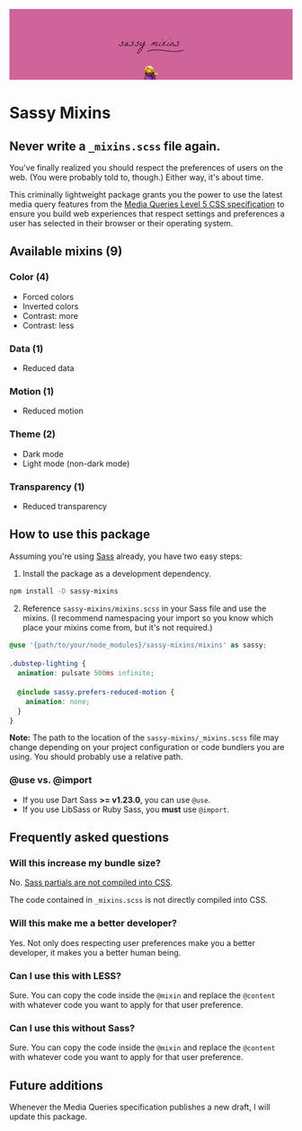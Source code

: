 ![Sassy Mixins banner, pink background, woman tipping hand emoji swearing](./sassy-mixins.jpg)

# Sassy Mixins

## Never write a `_mixins.scss` file again.

You've finally realized you should respect the preferences of users on the web. (You were probably told to, though.) Either way, it's about time.

This criminally lightweight package grants you the power to use the latest media query features from the [Media Queries Level 5 CSS specification](https://www.w3.org/TR/mediaqueries-5/) to ensure you build web experiences that respect settings and preferences a user has selected in their browser or their operating system.

## Available mixins (9)

### Color (4)
- Forced colors
- Inverted colors
- Contrast: more
- Contrast: less

### Data (1)
- Reduced data

### Motion (1)
- Reduced motion

### Theme (2)
- Dark mode
- Light mode (non-dark mode)

### Transparency (1)
- Reduced transparency

## How to use this package

Assuming you're using [Sass](https://sass-lang.com) already, you have two easy steps:

1. Install the package as a development dependency.

```sh
npm install -D sassy-mixins
```

2. Reference `sassy-mixins/mixins.scss` in your Sass file and use the mixins. (I recommend namespacing your import so you know which place your mixins come from, but it's not required.)

```scss
@use '{path/to/your/node_modules}/sassy-mixins/mixins' as sassy;

.dubstep-lighting {
  animation: pulsate 500ms infinite;

  @include sassy.prefers-reduced-motion {
    animation: none;
  }
}
```

**Note:** The path to the location of the `sassy-mixins/_mixins.scss` file may change depending on your project configuration or code bundlers you are using. You should probably use a relative path.

### @use vs. @import

- If you use Dart Sass **>= v1.23.0**, you can use `@use`.
- If you use LibSass or Ruby Sass, you **must** use `@import`.


## Frequently asked questions

### Will this increase my bundle size?
No. [Sass partials are not compiled into CSS](https://sass-lang.com/guide#topic-4).

The code contained in `_mixins.scss` is not directly compiled into CSS.

### Will this make me a better developer?
Yes. Not only does respecting user preferences make you a better developer, it makes you a better human being.

### Can I use this with LESS?
Sure. You can copy the code inside the `@mixin` and replace the `@content` with whatever code you want to apply for that user preference.

### Can I use this without Sass?
Sure. You can copy the code inside the `@mixin` and replace the `@content` with whatever code you want to apply for that user preference.


## Future additions

Whenever the Media Queries specification publishes a new draft, I will update this package.